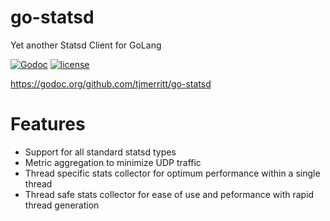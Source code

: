 # go-statsd
Yet another Statsd Client for GoLang

[![Godoc](http://img.shields.io/badge/godoc-reference-blue.svg?style=flat)](https://godoc.org/github.com/tjmerritt/go-statsd)
[![license](http://img.shields.io/badge/license-BSD3-red.svg?style=flat)](http://opensource.org/licenses/BSD-3-Clause)

https://godoc.org/github.com/tjmerritt/go-statsd

# Features
* Support for all standard statsd types
* Metric aggregation to minimize UDP traffic
* Thread specific stats collector for optimum performance within a single thread
* Thread safe stats collector for ease of use and peformance with rapid thread generation

